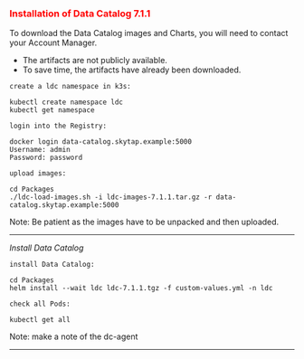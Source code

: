 ### <font color='red'>Installation of Data Catalog 7.1.1</font>

To download the Data Catalog images and Charts, you will need to contact your Account Manager.

* The artifacts are not publicly available.
* To save time, the artifacts have already been downloaded.

`create a ldc namespace in k3s:`

```
kubectl create namespace ldc
kubectl get namespace
```

`login into the Registry:`

```
docker login data-catalog.skytap.example:5000
Username: admin
Password: password   
```

`upload images:`
```
cd Packages
./ldc-load-images.sh -i ldc-images-7.1.1.tar.gz -r data-catalog.skytap.example:5000
```
Note: Be patient as the images have to be unpacked and then uploaded.

---

<em>Install Data Catalog</em>

`install Data Catalog:`
```
cd Packages
helm install --wait ldc ldc-7.1.1.tgz -f custom-values.yml -n ldc
```

`check all Pods:`
```
kubectl get all
```

Note: make a note of the dc-agent

---


